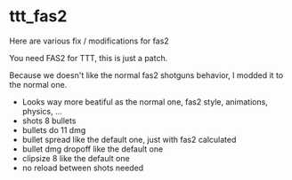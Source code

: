 # ttt_fas2
Here are various fix / modifications for fas2

You need FAS2 for TTT, this is just a patch.

Because we doesn't like the normal fas2 shotguns behavior, I modded it to the normal one.

- Looks way more beatiful as the normal one, fas2 style, animations, physics, ...
- shots 8 bullets
- bullets do 11 dmg
- bullet spread like the default one, just with fas2 calculated
- bullet dmg dropoff like the default one
- clipsize 8 like the default one
- no reload between shots needed